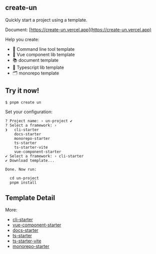 ## create-un

Quickly start a project using a template.

Document: [https://create-un.vercel.app](https://create-un.vercel.app)

Help you create: 

* 🔧 Command line tool template
* 🖖 Vue component lib template
* 📚 document template 
* 🦾 Typescript lib template
* 🗂 monorepo template

## Try it now!

```shell
$ pnpm create un
```

Set your configuration:

```shell
? Project name: › un-project ✔
? Select a framework: ›
❯   cli-starter
    docs-starter
    monorepo-starter
    ts-starter
    ts-starter-vite
    vue-component-starter
✔ Select a framework: › cli-starter
✔ Download template...

Done. Now run:

  cd un-project
  pnpm install
```

## Template Detail

More: 

* [cli-starter](./templates/cli-starter/README.md)
* [vue-component-starter](./templates/vue-component-starter/README.md)
* [docs-starter](./templates/docs-starter/README.md)
* [ts-starter](./templates/ts-starter/README.md)
* [ts-starter-vite](./templates/ts-starter-vite/README.md)
* [monorepo-starter](./templates/monorepo-starter/README.md)
